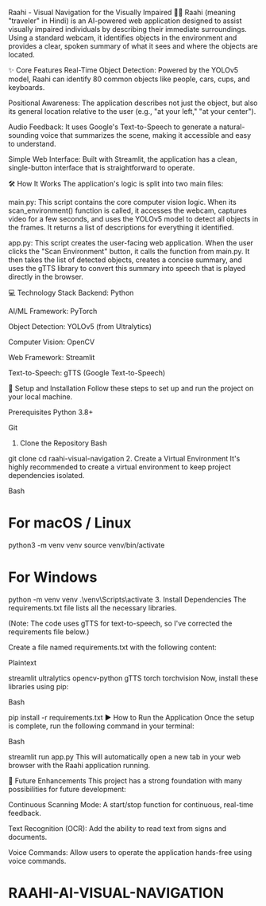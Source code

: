 Raahi - Visual Navigation for the Visually Impaired 🧑‍🦯
Raahi (meaning "traveler" in Hindi) is an AI-powered web application designed to assist visually impaired individuals by describing their immediate surroundings. Using a standard webcam, it identifies objects in the environment and provides a clear, spoken summary of what it sees and where the objects are located.

✨ Core Features
Real-Time Object Detection: Powered by the YOLOv5 model, Raahi can identify 80 common objects like people, cars, cups, and keyboards.

Positional Awareness: The application describes not just the object, but also its general location relative to the user (e.g., "at your left," "at your center").

Audio Feedback: It uses Google's Text-to-Speech to generate a natural-sounding voice that summarizes the scene, making it accessible and easy to understand.

Simple Web Interface: Built with Streamlit, the application has a clean, single-button interface that is straightforward to operate.

🛠️ How It Works
The application's logic is split into two main files:

main.py: This script contains the core computer vision logic. When its scan_environment() function is called, it accesses the webcam, captures video for a few seconds, and uses the YOLOv5 model to detect all objects in the frames. It returns a list of descriptions for everything it identified.

app.py: This script creates the user-facing web application. When the user clicks the "Scan Environment" button, it calls the function from main.py. It then takes the list of detected objects, creates a concise summary, and uses the gTTS library to convert this summary into speech that is played directly in the browser.

💻 Technology Stack
Backend: Python

AI/ML Framework: PyTorch

Object Detection: YOLOv5 (from Ultralytics)

Computer Vision: OpenCV

Web Framework: Streamlit

Text-to-Speech: gTTS (Google Text-to-Speech)

🚀 Setup and Installation
Follow these steps to set up and run the project on your local machine.

Prerequisites
Python 3.8+

Git

1. Clone the Repository
Bash

git clone <your-repository-url>
cd raahi-visual-navigation
2. Create a Virtual Environment
It's highly recommended to create a virtual environment to keep project dependencies isolated.

Bash

# For macOS / Linux
python3 -m venv venv
source venv/bin/activate

# For Windows
python -m venv venv
.\venv\Scripts\activate
3. Install Dependencies
The requirements.txt file lists all the necessary libraries.

(Note: The code uses gTTS for text-to-speech, so I've corrected the requirements file below.)

Create a file named requirements.txt with the following content:

Plaintext

streamlit
ultralytics
opencv-python
gTTS
torch
torchvision
Now, install these libraries using pip:

Bash

pip install -r requirements.txt
▶️ How to Run the Application
Once the setup is complete, run the following command in your terminal:

Bash

streamlit run app.py
This will automatically open a new tab in your web browser with the Raahi application running.

🔮 Future Enhancements
This project has a strong foundation with many possibilities for future development:

Continuous Scanning Mode: A start/stop function for continuous, real-time feedback.

Text Recognition (OCR): Add the ability to read text from signs and documents.

Voice Commands: Allow users to operate the application hands-free using voice commands.

# RAAHI-AI-VISUAL-NAVIGATION
